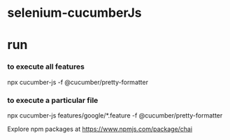 # selenium-cucumberJs

# run
### to execute all features
npx cucumber-js -f @cucumber/pretty-formatter

### to execute a particular file
npx cucumber-js features/google/*.feature -f @cucumber/pretty-formatter

Explore npm packages at https://www.npmjs.com/package/chai

